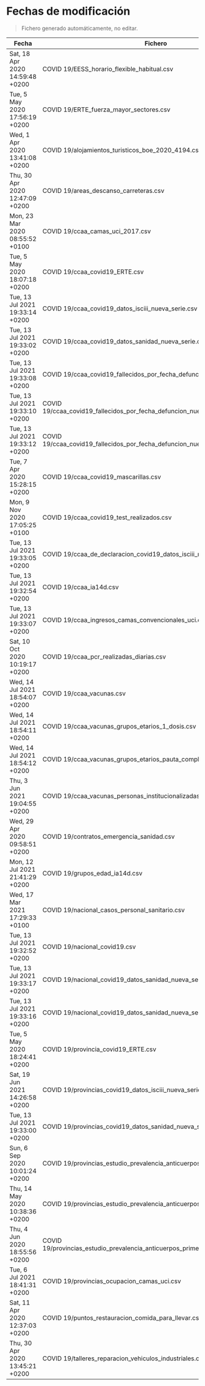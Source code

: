 # Fechas de modificación

> Fichero generado automáticamente, no editar.

| Fecha                           | Fichero                  |
|---------------------------------|--------------------------|
| Sat, 18 Apr 2020 14:59:48 +0200  | COVID 19/EESS_horario_flexible_habitual.csv |
| Tue, 5 May 2020 17:56:19 +0200  | COVID 19/ERTE_fuerza_mayor_sectores.csv |
| Wed, 1 Apr 2020 13:41:08 +0200  | COVID 19/alojamientos_turisticos_boe_2020_4194.csv |
| Thu, 30 Apr 2020 12:47:09 +0200  | COVID 19/areas_descanso_carreteras.csv |
| Mon, 23 Mar 2020 08:55:52 +0100  | COVID 19/ccaa_camas_uci_2017.csv |
| Tue, 5 May 2020 18:07:18 +0200  | COVID 19/ccaa_covid19_ERTE.csv |
| Tue, 13 Jul 2021 19:33:14 +0200  | COVID 19/ccaa_covid19_datos_isciii_nueva_serie.csv |
| Tue, 13 Jul 2021 19:33:02 +0200  | COVID 19/ccaa_covid19_datos_sanidad_nueva_serie.csv |
| Tue, 13 Jul 2021 19:33:08 +0200  | COVID 19/ccaa_covid19_fallecidos_por_fecha_defuncion_nueva_serie.csv |
| Tue, 13 Jul 2021 19:33:10 +0200  | COVID 19/ccaa_covid19_fallecidos_por_fecha_defuncion_nueva_serie_long.csv |
| Tue, 13 Jul 2021 19:33:12 +0200  | COVID 19/ccaa_covid19_fallecidos_por_fecha_defuncion_nueva_serie_original.csv |
| Tue, 7 Apr 2020 15:28:15 +0200  | COVID 19/ccaa_covid19_mascarillas.csv |
| Mon, 9 Nov 2020 17:05:25 +0100  | COVID 19/ccaa_covid19_test_realizados.csv |
| Tue, 13 Jul 2021 19:33:05 +0200  | COVID 19/ccaa_de_declaracion_covid19_datos_isciii_nueva_serie.csv |
| Tue, 13 Jul 2021 19:32:54 +0200  | COVID 19/ccaa_ia14d.csv |
| Tue, 13 Jul 2021 19:33:07 +0200  | COVID 19/ccaa_ingresos_camas_convencionales_uci.csv |
| Sat, 10 Oct 2020 10:19:17 +0200  | COVID 19/ccaa_pcr_realizadas_diarias.csv |
| Wed, 14 Jul 2021 18:54:07 +0200  | COVID 19/ccaa_vacunas.csv |
| Wed, 14 Jul 2021 18:54:11 +0200  | COVID 19/ccaa_vacunas_grupos_etarios_1_dosis.csv |
| Wed, 14 Jul 2021 18:54:12 +0200  | COVID 19/ccaa_vacunas_grupos_etarios_pauta_completa.csv |
| Thu, 3 Jun 2021 19:04:55 +0200  | COVID 19/ccaa_vacunas_personas_institucionalizadas.csv |
| Wed, 29 Apr 2020 09:58:51 +0200  | COVID 19/contratos_emergencia_sanidad.csv |
| Mon, 12 Jul 2021 21:41:29 +0200  | COVID 19/grupos_edad_ia14d.csv |
| Wed, 17 Mar 2021 17:29:33 +0100  | COVID 19/nacional_casos_personal_sanitario.csv |
| Tue, 13 Jul 2021 19:32:52 +0200  | COVID 19/nacional_covid19.csv |
| Tue, 13 Jul 2021 19:33:17 +0200  | COVID 19/nacional_covid19_datos_sanidad_nueva_serie.csv |
| Tue, 13 Jul 2021 19:33:16 +0200  | COVID 19/nacional_covid19_datos_sanidad_nueva_serie_grupos_edad.csv |
| Tue, 5 May 2020 18:24:41 +0200  | COVID 19/provincia_covid19_ERTE.csv |
| Sat, 19 Jun 2021 14:26:58 +0200  | COVID 19/provincias_covid19_datos_isciii_nueva_serie.csv |
| Tue, 13 Jul 2021 19:33:00 +0200  | COVID 19/provincias_covid19_datos_sanidad_nueva_serie.csv |
| Sun, 6 Sep 2020 10:01:24 +0200  | COVID 19/provincias_estudio_prevalencia_anticuerpos_final.csv |
| Thu, 14 May 2020 10:38:36 +0200  | COVID 19/provincias_estudio_prevalencia_anticuerpos_primera_ronda.csv |
| Thu, 4 Jun 2020 18:55:56 +0200  | COVID 19/provincias_estudio_prevalencia_anticuerpos_primera_y_segunda_ronda.csv |
| Tue, 6 Jul 2021 18:41:31 +0200  | COVID 19/provincias_ocupacion_camas_uci.csv |
| Sat, 11 Apr 2020 12:37:03 +0200  | COVID 19/puntos_restauracion_comida_para_llevar.csv |
| Thu, 30 Apr 2020 13:45:21 +0200  | COVID 19/talleres_reparacion_vehiculos_industriales.csv |
